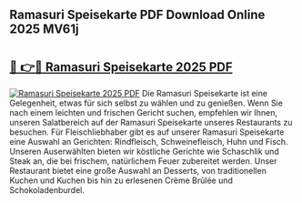## Ramasuri Speisekarte PDF Download Online 2025 MV61j

# <h2><a href="http://gcc2icw.nevu.top/?p=Ramasuri+Speisekarte">🔗 👉🔴 Ramasuri Speisekarte 2025 PDF</a></h2>

[![Ramasuri Speisekarte 2025 PDF](https://i.imgur.com/dBaPXMq.png)](http://gcc2icw.nevu.top/?p=Ramasuri+Speisekarte)
Die Ramasuri Speisekarte ist eine Gelegenheit, etwas für sich selbst zu wählen und zu genießen. Wenn Sie nach einem leichten und frischen Gericht suchen, empfehlen wir Ihnen, unseren Salatbereich auf der Ramasuri Speisekarte unseres Restaurants zu besuchen. Für Fleischliebhaber gibt es auf unserer Ramasuri Speisekarte eine Auswahl an Gerichten: Rindfleisch, Schweinefleisch, Huhn und Fisch. Unseren Auserwählten bieten wir köstliche Gerichte wie Schaschlik und Steak an, die bei frischem, natürlichem Feuer zubereitet werden. Unser Restaurant bietet eine große Auswahl an Desserts, von traditionellen Kuchen und Kuchen bis hin zu erlesenen Crème Brûlée und Schokoladenburdel.
